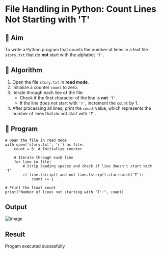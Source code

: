 # File Handling in Python: Count Lines Not Starting with 'T'

## 🎯 Aim
To write a Python program that counts the number of lines in a text file `story.txt` that do **not** start with the alphabet `'T'`.

## 🧠 Algorithm
1. Open the file `story.txt` in **read mode**.
2. Initialize a counter `count` to zero.
3. Iterate through each line of the file:
   - Check if the first character of the line is **not** `'T'`.
   - If the line does not start with `'T'`, increment the `count` by 1.
4. After processing all lines, print the `count` value, which represents the number of lines that do not start with `'T'`.

## 🧾 Program
```
# Open the file in read mode
with open('story.txt', 'r') as file:
    count = 0  # Initialize counter

    # Iterate through each line
    for line in file:
        # Strip leading spaces and check if line doesn't start with 'T'
        if line.lstrip() and not line.lstrip().startswith('T'):
            count += 1

# Print the final count
print("Number of lines not starting with 'T':", count)

```
## Output
![image](https://github.com/user-attachments/assets/9e65f1bb-278f-40b4-98ba-a4a6914ad581)

## Result
Progam executed sucessfully
